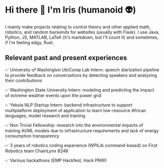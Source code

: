 # **Hi there 👋 I'm Iris (humanoid 👽)**

I mainly make projects relating to control theory and other applied math, robotics, and random backends for websites (usually with Flask). I use Java, Python, JS, MATLAB, LaTeX (it's markdown, but I'll count it) and sometimes, if I'm feeling edgy, Rust. 

## Relevant past and present experiences

✅ University of Washington UbiComp Lab Intern: speech diarization pipeline to provide feedback on conversations by detecting speakers and analyzing their contributions

✅ Washington State University Intern: modeling and predicting the impact of extreme weather events upon the power grid

✅ Yekola NLP Startup Intern: backend infrastructure to support multiplatform deployment of application to learn low-resource African languages, model research and training

✅ Non Trivial Fellowship: research into the environmental impacts of training AI/ML models due to infrastructure requirements and lack of energy consumption transparency

✅ 3 years of robotics coding experience (WPILib command-based) on First Robotics team ChainLynx 8248

✅ Various hackathons (EMP Hackfest, Hack PNW)

<!--
**Irishumanoid/Irishumanoid** is a ✨ _special_ ✨ repository because its `README.md` (this file) appears on your GitHub profile.

Here are some ideas to get you started:

- 🔭 I’m currently working on ...
- 🌱 I’m currently learning ...
- 👯 I’m looking to collaborate on ...
- 🤔 I’m looking for help with ...
- 💬 Ask me about ...
- 📫 How to reach me: ...
- 😄 Pronouns: ...
- ⚡ Fun fact: ...
-->
